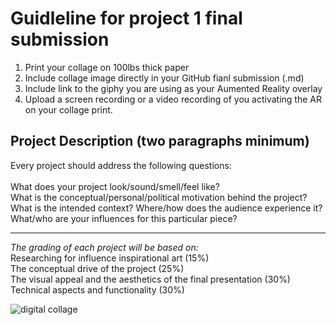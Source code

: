 # Guidleline for project 1 final submission

1. Print your collage on 100lbs thick paper
2. Include collage image directly in your GitHub fianl submission (.md)
3. Include link to the giphy you are using as your Aumented Reality overlay
4. Upload a screen recording or a video recording of you activating the AR on your collage print.

## Project Description (two paragraphs minimum)
Every project should address the following questions:
<br><br>
What does your project look/sound/smell/feel like? <br>
What is the conceptual/personal/political motivation behind the project?<br>
What is the intended context? Where/how does the audience experience it?<br>
What/who are your influences for this particular piece?

____
*The grading of each project will be based on:*
<br>
Researching for influence inspirational art (15%) <br>
The conceptual drive of the project (25%) <br>
The visual appeal and the aesthetics of the final presentation (30%) <br>
Technical aspects and functionality (30%) 
<br>

![digital collage](https://i.imgur.com/J5FClnq.jpg)

